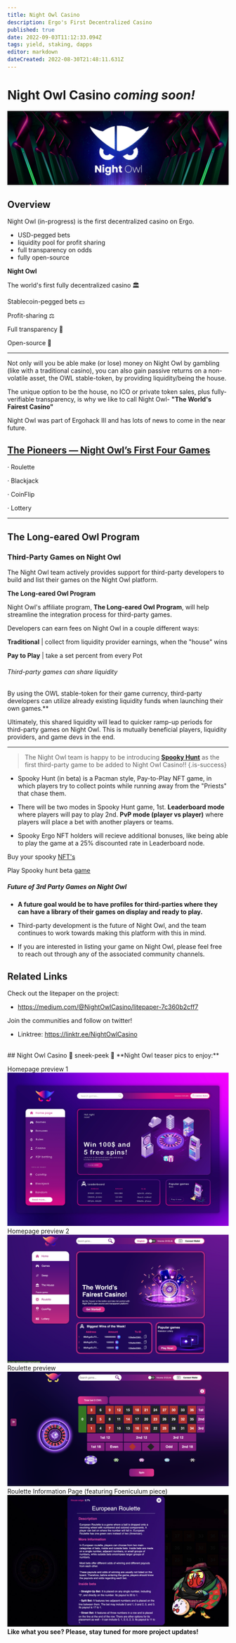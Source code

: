 ```yaml
---
title: Night Owl Casino
description: Ergo's First Decentralized Casino
published: true
date: 2022-09-03T11:12:33.094Z
tags: yield, staking, dapps
editor: markdown
dateCreated: 2022-08-30T21:48:11.631Z
---
```


# Night Owl Casino *coming soon!*





![banner-nightowl-logo-.jpg](/ergodapps/banner-nightowl-logo-.jpg)
## Overview 
Night Owl (in-progress) is the first decentralized casino on Ergo.
- USD-pegged bets
- liquidity pool for profit sharing
- full transparency on odds 
- fully open-source


**Night Owl**

The world's first fully decentralized casino 🏛️ 

Stablecoin-pegged bets 💵

Profit-sharing ⚖️ 

Full transparency 🔬 

Open-source 👀

-----
Not only will you be able make (or lose) money on Night Owl by gambling (like with a traditional casino), you can also gain passive returns on a non-volatile asset, the OWL stable-token, by providing liquidity/being the house.

The unique option to be the house, no ICO or private token sales, plus fully-verifiable transparency, is why we like to call Night Owl- **"The World's Fairest Casino"**


Night Owl was part of Ergohack III and has lots of news to come in the near future.


## [The Pioneers — Night Owl’s First Four Games](https://medium.com/@NightOwlCasino/the-pioneers-night-owls-first-four-games-31dc6406a5f8)

· Roulette

· Blackjack

· CoinFlip

· Lottery


--------
## The Long-eared Owl Program 

### Third-Party Games on Night Owl

The Night Owl team actively provides support for third-party developers to build and list their games on the Night Owl platform. 

**The Long-eared Owl Program** 

Night Owl's affiliate program, **The Long-eared Owl Program**, will help streamline the integration process for third-party games.

Developers can earn fees on Night Owl in a couple different ways: 

**Traditional** | collect from liquidity provider earnings, when the "house" wins

**Pay to Play** | take a set percent from every Pot

###### Third-party games can share liquidity

By using the OWL stable-token for their game currency, third-party developers can utilize already existing liquidity funds when launching their own games.**

Ultimately, this shared liquidity will lead to quicker ramp-up periods for third-party games on Night Owl. This is mutually beneficial players, liquidity providers, and game devs in the end.

-----

>  The Night Owl team is happy to be introducing [**Spooky Hunt**](https://www.reddit.com/r/ergonauts/comments/wmn0um/spooky_hunt_game_how_will_work/) as the first third-party game to be added to Night Owl Casino!! 
{.is-success}





 - Spooky Hunt (in beta)  is a Pacman style, Pay-to-Play NFT game, in which players try to collect points while running away from the "Priests" that chase them.
 
- There will be two modes in Spooky Hunt game, 
1st. **Leaderboard mode** where players will pay to play 
2nd. **PvP mode (player vs player)** where players will place a bet with another players or teams.  

 
- Spooky Ergo NFT holders will recieve additional bonuses, like being able to play the game at a 25% discounted rate in Leaderboard node.

Buy your spooky [NFT's](https://www.skyharbor.io/collection/spookyergo)  

Play Spooky hunt beta [game](https://spookyhunt.netlify.app/)
</br>

##### Future of 3rd Party Games on Night Owl 

- **A future goal would be to have profiles for third-parties where they can have a library of their games on display and ready to play.**

- Third-party development is the future of Night Owl, and the team continues to work towards making this platform with this in mind. 

- If you are interested in listing your game on Night Owl, please feel free to reach out through any of the associated community channels.



## Related Links
Check out the litepaper on the project:

- https://medium.com/@NightOwlCasino/litepaper-7c360b2cff7

Join the communities and follow on twitter!

-  Linktree: https://linktr.ee/NightOwlCasino
</br>
## Night Owl Casino 👀 sneek-peek 👀
**Night Owl teaser pics to enjoy:**

Homepage preview 1
![1stnightowlhomepage-preview.jpg](/ergodapps/1stnightowlhomepage-preview.jpg)
Homepage preview 2
![nightowl-homepage-wip@2x.png](/ergodapps/nightowl-homepage-wip@2x.png)
Roulette preview 
![nightowl-roulettepreview.png](/ergodapps/nightowl-roulettepreview.png)
Roulette Information Page (featuring Foeniculum piece)
![europeanrouletteinfographic_(rotated).jpg](/europeanrouletteinfographic_(rotated).jpg)
</br>
**Like what you see? Please, stay tuned for more project updates!**